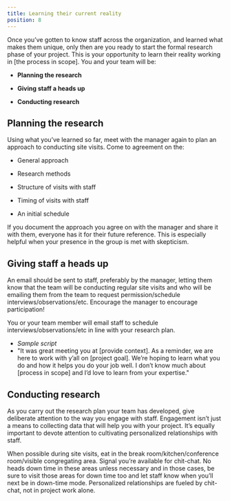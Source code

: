 ```yaml
---
title: Learning their current reality
position: 8
---
```


Once you’ve gotten to know staff across the organization, and learned what makes them unique, only then are you ready to start the formal research phase of your project. This is your opportunity to learn their reality working in [the process in scope]. You and your team will be:

* **Planning the research**

* **Giving staff a heads up**

* **Conducting research**

## Planning the research

Using what you’ve learned so far, meet with the manager again to plan an approach to conducting site visits. Come to agreement on the:

* General approach

* Research methods

* Structure of visits with staff

* Timing of visits with staff

* An initial schedule

If you document the approach you agree on with the manager and share it with them, everyone has it for their future reference. This is especially helpful when your presence in the group is met with skepticism.

## Giving staff a heads up

An email should be sent to staff, preferably by the manager, letting them know that the team will be conducting regular site visits and who will be emailing them from the team to request permission/schedule interviews/observations/etc. Encourage the manager to encourage  participation!

You or your team member will email staff to schedule interviews/observations/etc in line with your research plan.
 * *Sample script*
 * "It was great meeting you at [provide context]. As a reminder, we are here to work with y’all on [project goal]. We’re hoping to learn what you do and how it helps you do your job well. I don’t know much about [process in scope] and I’d love to learn from your expertise."


## Conducting research

As you carry out the research plan your team has developed, give deliberate attention to the way you engage with staff. Engagement isn’t just a means to collecting data that will help you with your project. It’s equally important to devote attention to cultivating personalized relationships with staff.

When possible during site visits, eat in the break room/kitchen/conference room/visible congregating area. Signal you’re available for chit-chat. No heads down time in these areas unless necessary and in those cases, be sure to visit those areas for down time too and let staff know when you’ll next be in down-time mode. Personalized relationships are fueled by chit-chat, not in project work alone.
